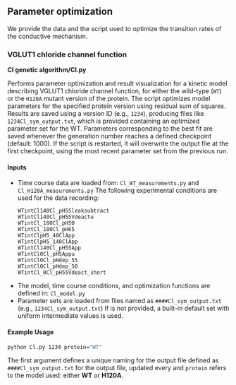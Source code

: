 ## Parameter optimization
We provide the data and the script used to optimize the transition rates of the conductive mechanism. 
### VGLUT1 chloride channel function
**Cl genetic algorithm/Cl.py**

Performs parameter optimization and result visualization for a kinetic model describing VGLUT1 chloride channel function, for either the wild-type (`WT`) or the `H120A` mutant version of the protein.
The script optimizes model parameters for the specified protein version using residual sum of squares. Results are saved using a version ID (e.g., `1234`), producing files like `1234Cl_sym_output.txt`, which is provided containing an optimized parameter set for the WT. Parameters corresponding to the best fit are saved whenever the generation number reaches a defined checkpoint (default: 1000).
If the script is restarted, it will overwrite the output file at the first checkpoint, using the most recent parameter set from the previous run.
#### Inputs
- Time course data are loaded from: `Cl_WT_measurements.py` and `Cl_H120A_measurements.py`
    The following experimental conditions are used for the data recording:
    ```
    WTintCl140Cl_pH55leaksubtract
    WTintCl140Cl_pH55Vdeactu
    WTintCl_180Cl_pH50
    WTintCl_180Cl_pH65
    WTintClpH5_40ClApp
    WTintClpH5_140ClApp
    WTintCl140Cl_pH55App
    WTintCl0Cl_pH5Appu
    WTintCl0Cl_pHdep_55
    WTintCl0Cl_pHdep_50
    WTintCl_0Cl_pH55Vdeact_short
    ```
- The model, time course conditions, and optimization functions are defined in: `Cl_model.py`
- Parameter sets are loaded from files named as `####Cl_sym_output.txt` (e.g., `1234Cl_sym_output.txt`)
  If is not provided, a built-in default set with uniform intermediate values is used. 

#### Example Usage
```bash
python Cl.py 1234 protein="WT"
```
The first argument defines a unique naming for the output file defined as `####Cl_sym_output.txt` for the output file, updated every  and `protein` refers to the model used: either **WT** or **H120A**.
